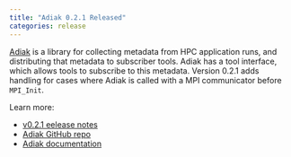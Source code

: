 ```yaml
---
title: "Adiak 0.2.1 Released"
categories: release
---
```


[Adiak](https://github.com/LLNL/Adiak) is a library for collecting metadata from HPC application runs, and distributing that metadata to subscriber tools. Adiak has a tool interface, which allows tools to subscribe to this metadata. Version 0.2.1 adds handling for cases where Adiak is called with a MPI communicator before `MPI_Init`.

Learn more:
- [v0.2.1 eelease notes](https://github.com/LLNL/Adiak/releases/tag/v0.2.1)
- [Adiak GitHub repo](https://github.com/LLNL/Adiak)
- [Adiak documentation](https://github.com/LLNL/Adiak/tree/master/docs)
